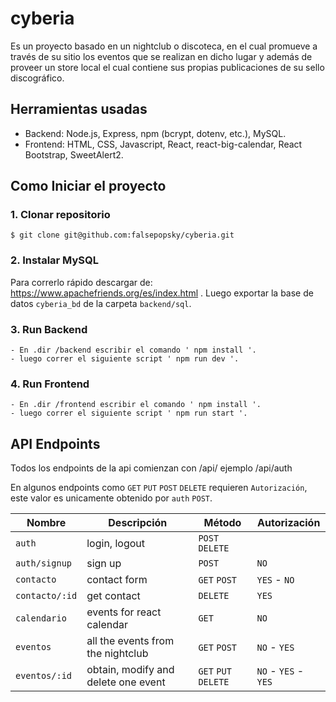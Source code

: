 ﻿# cyberia

Es un proyecto basado en un nightclub o discoteca, en el cual promueve a través de su sitio los eventos que se realizan en dicho lugar y además de proveer un store local el cual contiene sus propias publicaciones de su sello discográfico.

## Herramientas usadas

- Backend: Node.js, Express, npm (bcrypt, dotenv, etc.), MySQL.
- Frontend: HTML, CSS, Javascript, React, react-big-calendar, React Bootstrap, SweetAlert2.

## Como Iniciar el proyecto

### 1. Clonar repositorio

```
$ git clone git@github.com:falsepopsky/cyberia.git
```

### 2. Instalar MySQL

Para correrlo rápido descargar de: https://www.apachefriends.org/es/index.html .
Luego exportar la base de datos `cyberia_bd` de la carpeta `backend/sql`.

### 3. Run Backend

```
- En .dir /backend escribir el comando ' npm install '.
- luego correr el siguiente script ' npm run dev '.
```

### 4. Run Frontend

```
- En .dir /frontend escribir el comando ' npm install '.
- luego correr el siguiente script ' npm run start '.
```

## API Endpoints

Todos los endpoints de la api comienzan con /api/ ejemplo /api/auth

En algunos endpoints como `GET` `PUT` `POST` `DELETE` requieren `Autorización`, este valor es unicamente obtenido por `auth` `POST`.

| Nombre         | Descripción                         | Método               | Autorización         |
| -------------- | ----------------------------------- | -------------------- | -------------------- |
| `auth`         | login, logout                       | `POST` `DELETE`      |                      |
| `auth/signup`  | sign up                             | `POST`               | `NO`                 |
| `contacto`     | contact form                        | `GET` `POST`         | `YES` - `NO`         |
| `contacto/:id` | get contact                         | `DELETE`             | `YES`                |
| `calendario`   | events for react calendar           | `GET`                | `NO`                 |
| `eventos`      | all the events from the nightclub   | `GET` `POST`         | `NO` - `YES`         |
| `eventos/:id`  | obtain, modify and delete one event | `GET` `PUT` `DELETE` | `NO` - `YES` - `YES` |
